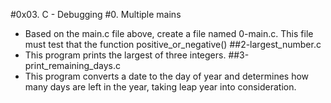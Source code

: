 #0x03. C - Debugging
#0. Multiple mains
* Based on the main.c file above, create a file named 0-main.c. This file must test that the function positive_or_negative()
##2-largest_number.c
* This program prints the largest of three integers.
##3-print_remaining_days.c
* This program converts a date to the day of year and determines how many days are left in the year, taking leap year into consideration.
